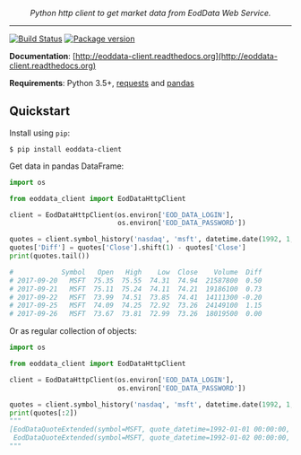 <p align="center">
<em>Python http client to get market data from EodData Web Service.</em>
</p>

---

[![Build Status](https://travis-ci.org/apologist/eoddata-client.svg?branch=master)](https://travis-ci.org/apologist/eoddata-client)
[![Package version](https://badge.fury.io/py/eoddata-client.svg)](https://pypi.python.org/pypi/eoddata-client)


**Documentation**: [http://eoddata-client.readthedocs.org](http://eoddata-client.readthedocs.org)

**Requirements**: Python 3.5+, [requests](http://docs.python-requests.org/) and [pandas](http://pandas.pydata.org/)

## Quickstart

Install using `pip`:

```shell
$ pip install eoddata-client
```

Get data in pandas DataFrame:

```python
import os

from eoddata_client import EodDataHttpClient

client = EodDataHttpClient(os.environ['EOD_DATA_LOGIN'],
                           os.environ['EOD_DATA_PASSWORD'])

quotes = client.symbol_history('nasdaq', 'msft', datetime.date(1992, 1, 1))
quotes['Diff'] = quotes['Close'].shift(1) - quotes['Close']
print(quotes.tail())

#            Symbol   Open   High    Low  Close    Volume  Diff
# 2017-09-20   MSFT  75.35  75.55  74.31  74.94  21587800  0.50
# 2017-09-21   MSFT  75.11  75.24  74.11  74.21  19186100  0.73
# 2017-09-22   MSFT  73.99  74.51  73.85  74.41  14111300 -0.20
# 2017-09-25   MSFT  74.09  74.25  72.92  73.26  24149100  1.15
# 2017-09-26   MSFT  73.67  73.81  72.99  73.26  18019500  0.00
```

Or as regular collection of objects:

```python
import os

from eoddata_client import EodDataHttpClient

client = EodDataHttpClient(os.environ['EOD_DATA_LOGIN'],
                           os.environ['EOD_DATA_PASSWORD'])

quotes = client.symbol_history('nasdaq', 'msft', datetime.date(1992, 1, 1))
print(quotes[:2])
"""
[EodDataQuoteExtended(symbol=MSFT, quote_datetime=1992-01-01 00:00:00, open=2.319, high=2.319, low=2.319, close=2.319, volume=0, open_interest=0, previous=0.0, change=0.0, bid=0.0, ask=0.0, previous_close=0.0, next_open=0.0, modified=0001-01-01 00:00:00, name=Microsoft Corp, description=Microsoft Corp),
 EodDataQuoteExtended(symbol=MSFT, quote_datetime=1992-01-02 00:00:00, open=2.308, high=2.392, low=2.282, close=2.377, volume=1551300, open_interest=0, previous=0.0, change=0.0, bid=0.0, ask=0.0, previous_close=0.0, next_open=0.0, modified=2008-12-27 12:51:50.413000, name=Microsoft Corp, description=Microsoft Corp)]
"""
```
